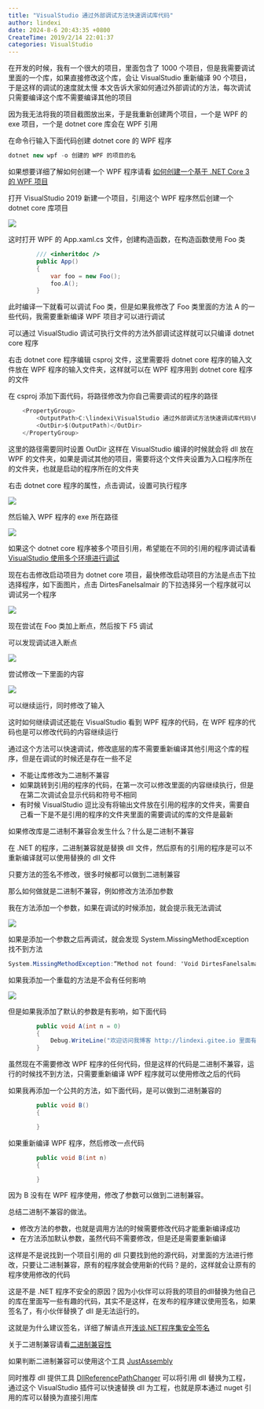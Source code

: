 ```yaml
---
title: "VisualStudio 通过外部调试方法快速调试库代码"
author: lindexi
date: 2024-8-6 20:43:35 +0800
CreateTime: 2019/2/14 22:01:37
categories: VisualStudio
---
```


在开发的时候，我有一个很大的项目，里面包含了 1000 个项目，但是我需要调试里面的一个库，如果直接修改这个库，会让 VisualStudio 重新编译 90 个项目，于是这样的调试的速度就太慢
本文告诉大家如何通过外部调试的方法，每次调试只需要编译这个库不需要编译其他的项目

<!--more-->


<!-- CreateTime:2019/2/14 22:01:37 -->

<!-- csdn -->

因为我无法将我的项目截图放出来，于是我重新创建两个项目，一个是 WPF 的 exe 项目，一个是 dotnet core 库会在 WPF 引用

在命令行输入下面代码创建 dotnet core 的 WPF 程序

```csharp
dotnet new wpf -o 创建的 WPF 的项目的名
```

如果想要详细了解如何创建一个 WPF 程序请看 [如何创建一个基于 .NET Core 3 的 WPF 项目](https://blog.walterlv.com/post/create-new-wpf-on-dotnet-core-project.html )

打开 VisualStudio 2019 新建一个项目，引用这个 WPF 程序然后创建一个 dotnet core 库项目

<!-- ![](image/VisualStudio 通过外部调试方法快速调试库代码/VisualStudio 通过外部调试方法快速调试库代码0.png) -->

![](http://cdn.lindexi.site/lindexi%2F2019214202049612)

这时打开 WPF 的 App.xaml.cs 文件，创建构造函数，在构造函数使用 Foo 类

```csharp
        /// <inheritdoc />
        public App()
        {
            var foo = new Foo();
            foo.A();
        }
```

此时编译一下就看可以调试 Foo 类，但是如果我修改了 Foo 类里面的方法 A 的一些代码，我需要重新编译 WPF 项目才可以进行调试

可以通过 VisualStudio 调试可执行文件的方法外部调试这样就可以只编译 dotnet core 程序

右击 dotnet core 程序编辑 csproj 文件，这里需要将 dotnet core 程序的输入文件放在 WPF 程序的输入文件夹，这样就可以在 WPF 程序用到 dotnet core 程序的文件

在 csproj 添加下面代码，将路径修改为你自己需要调试的程序的路径

```csharp
    <PropertyGroup>
        <OutputPath>C:\lindexi\VisualStudio 通过外部调试方法快速调试库代码\RoballXairpeeWikirai\bin\Debug\netcoreapp3.0\</OutputPath>
        <OutDir>$(OutputPath)</OutDir>
    </PropertyGroup>
```

这里的路径需要同时设置 OutDir 这样在 VisualStudio 编译的时候就会将 dll 放在 WPF 的文件夹，如果是调试其他的项目，需要将这个文件夹设置为入口程序所在的文件夹，也就是启动的程序所在的文件夹

右击 dotnet core 程序的属性，点击调试，设置可执行程序

<!-- ![](image/VisualStudio 通过外部调试方法快速调试库代码/VisualStudio 通过外部调试方法快速调试库代码1.png) -->

![](http://cdn.lindexi.site/lindexi%2F2019214205621510)

然后输入 WPF 程序的 exe 所在路径

<!-- ![](image/VisualStudio 通过外部调试方法快速调试库代码/VisualStudio 通过外部调试方法快速调试库代码2.png) -->

![](http://cdn.lindexi.site/lindexi%2F2019214205738829)

如果这个 dotnet core 程序被多个项目引用，希望能在不同的引用的程序调试请看[VisualStudio 使用多个环境进行调试](https://lindexi.gitee.io/post/VisualStudio-%E4%BD%BF%E7%94%A8%E5%A4%9A%E4%B8%AA%E7%8E%AF%E5%A2%83%E8%BF%9B%E8%A1%8C%E8%B0%83%E8%AF%95.html )

现在右击修改启动项目为 dotnet core 项目，最快修改启动项目的方法是点击下拉选择程序，如下面图片，点击 DirtesFanelsalmair 的下拉选择另一个程序就可以调试另一个程序

<!-- ![](image/VisualStudio 通过外部调试方法快速调试库代码/VisualStudio 通过外部调试方法快速调试库代码3.png) -->

![](http://cdn.lindexi.site/lindexi%2F201921421357443)

现在尝试在 Foo 类加上断点，然后按下 F5 调试

可以发现调试进入断点

<!-- ![](image/VisualStudio 通过外部调试方法快速调试库代码/VisualStudio 通过外部调试方法快速调试库代码4.png) -->

![](http://cdn.lindexi.site/lindexi%2F20192142163832)

尝试修改一下里面的内容

<!-- ![](image/VisualStudio 通过外部调试方法快速调试库代码/VisualStudio 通过外部调试方法快速调试库代码5.png) -->

![](http://cdn.lindexi.site/lindexi%2F20192142179341)

可以继续运行，同时修改了输入

这时如何继续调试还能在 VisualStudio 看到 WPF 程序的代码，在 WPF 程序的代码也是可以修改代码的内容继续运行

通过这个方法可以快速调试，修改底层的库不需要重新编译其他引用这个库的程序，但是在调试的时候还是存在一些不足

- 不能让库修改为二进制不兼容
- 如果跳转到引用的程序的代码，在第一次可以修改里面的内容继续执行，但是在第二次调试会显示代码和符号不相同
- 有时候 VisualStudio 逗比没有将输出文件放在引用的程序的文件夹，需要自己看一下是不是引用的程序的文件夹里面的需要调试的库的文件是最新

如果修改库是二进制不兼容会发生什么？什么是二进制不兼容

在 .NET 的程序，二进制兼容就是替换 dll 文件，然后原有的引用的程序是可以不重新编译就可以使用替换的 dll 文件

只要方法的签名不修改，很多时候都可以做到二进制兼容

那么如何做就是二进制不兼容，例如修改方法添加参数

我在方法添加一个参数，如果在调试的时候添加，就会提示我无法调试

<!-- ![](image/VisualStudio 通过外部调试方法快速调试库代码/VisualStudio 通过外部调试方法快速调试库代码6.png) -->

![](http://cdn.lindexi.site/lindexi%2F2019214213527111)

如果是添加一个参数之后再调试，就会发现 System.MissingMethodException 找不到方法

```csharp
System.MissingMethodException:“Method not found: 'Void DirtesFanelsalmair.Foo.A()'.”
```

如果我添加一个重载的方法是不会有任何影响

<!-- ![](image/VisualStudio 通过外部调试方法快速调试库代码/VisualStudio 通过外部调试方法快速调试库代码7.png) -->

![](http://cdn.lindexi.site/lindexi%2F2019214213719716)

但是如果我添加了默认的参数是有影响，如下面代码

```csharp
        public void A(int n = 0)
        {
            Debug.WriteLine("欢迎访问我博客 http://lindexi.gitee.io 里面有大量 UWP WPF 博客");
        }
```

虽然现在不需要修改 WPF 程序的任何代码，但是这样的代码是二进制不兼容，运行的时候找不到方法，只需要重新编译 WPF 程序就可以使用修改之后的代码

如果我再添加一个公共的方法，如下面代码，是可以做到二进制兼容的

```csharp
        public void B()
        {

        }
```

如果重新编译 WPF 程序，然后修改一点代码

```csharp
        public void B(int n)
        {

        }
```

因为 B 没有在 WPF 程序使用，修改了参数可以做到二进制兼容。

总结二进制不兼容的做法。

- 修改方法的参数，也就是调用方法的时候需要修改代码才能重新编译成功
- 在方法添加默认参数，虽然代码不需要修改，但是还是需要重新编译

这样是不是说找到一个项目引用的 dll 只要找到他的源代码，对里面的方法进行修改，只要让二进制兼容，原有的程序就会使用新的代码？是的，这样就会让原有的程序使用修改的代码

这是不是 .NET 程序不安全的原因？因为小伙伴可以将我的项目的dll替换为他自己的库在里面写一些有趣的代码，其实不是这样，在发布的程序建议使用签名，如果签名了，有小伙伴替换了 dll 是无法运行的。

这就是为什么建议签名，详细了解请点开[浅谈.NET程序集安全签名](https://zhuanlan.zhihu.com/p/26125837 )

关于二进制兼容请看[二进制兼容性](https://blog.csdn.net/Solstice/article/details/6233478 )

如果判断二进制兼容可以使用这个工具 [JustAssembly](https://github.com/telerik/justassembly )

同时推荐 dll 提供工具 [DllReferencePathChanger](https://github.com/dotnet-campus/DllReferencePathChanger ) 可以将引用 dll 替换为工程，通过这个 VisualStudio 插件可以快速替换 dll 为工程，也就是原本通过 nuget 引用的库可以替换为直接引用库

